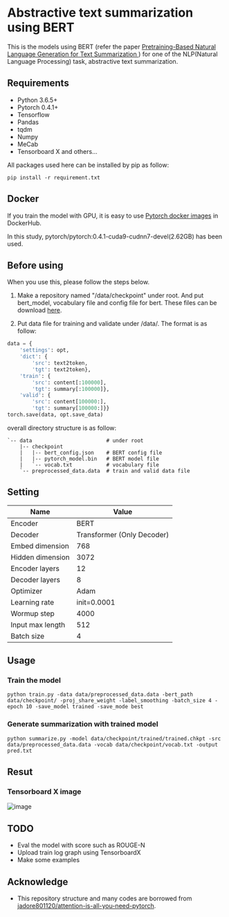 # Abstractive text summarization using BERT
This is the models using BERT (refer the paper [Pretraining-Based Natural Language Generation for Text Summarization
](https://arxiv.org/abs/1902.09243) ) for one of the NLP(Natural Language Processing) task, abstractive text summarization.
 
## Requirements
- Python 3.6.5+
- Pytorch 0.4.1+
- Tensorflow
- Pandas
- tqdm
- Numpy
- MeCab
- Tensorboard X and others...

All packages used here can be installed by pip as follow:

~~~
pip install -r requirement.txt
~~~

## Docker
If you train the model with GPU, it is easy to use [Pytorch docker images](https://hub.docker.com/r/pytorch/pytorch) in DockerHub.
 
In this study, pytorch/pytorch:0.4.1-cuda9-cudnn7-devel(2.62GB) has been used.

## Before using
When you use this, please follow the steps below. 
1. Make a repository named "/data/checkpoint" under root. 
And put bert_model, vocabulary file and config file for bert. 
These files can be download [here](http://nlp.ist.i.kyoto-u.ac.jp/index.php?BERT%E6%97%A5%E6%9C%AC%E8%AA%9EPretrained%E3%83%A2%E3%83%87%E3%83%AB).

2. Put data file for training and validate under /data/. The format is as follow:

```preprocess.py
data = {
    'settings': opt,
    'dict': {
        'src': text2token,
        'tgt': text2token},
    'train': {
        'src': content[:100000],
        'tgt': summary[:100000]},
    'valid': {
        'src': content[100000:],
        'tgt': summary[100000:]}}
torch.save(data, opt.save_data)
```

overall directory structure is as follow:
```
`-- data                        # under root 
    |-- checkpoint
    |   |-- bert_config.json    # BERT config file
    |   |-- pytorch_model.bin   # BERT model file
    |   `-- vocab.txt           # vocabulary file
    `-- preprocessed_data.data  # train and valid data file
```
## Setting
|Name   |Value   |
|---|---|
|Encoder   |BERT   |
|Decoder   |Transformer (Only Decoder)   |
|Embed dimension   |768   |
|Hidden dimension   |3072   |
|Encoder layers   |12   |
|Decoder layers   |8   |
|Optimizer   |Adam   |
|Learning rate   |init=0.0001   |
|Wormup step  |4000   |
|Input max length   |512   |
|Batch size   |4   |

## Usage
### Train the model
```
python train.py -data data/preprocessed_data.data -bert_path data/checkpoint/ -proj_share_weight -label_smoothing -batch_size 4 -epoch 10 -save_model trained -save_mode best
```
### Generate summarization with trained model
```
python summarize.py -model data/checkpoint/trained/trained.chkpt -src data/preprocessed_data.data -vocab data/checkpoint/vocab.txt -output pred.txt
```

## Resut
### Tensorboard X image
![image](https://user-images.githubusercontent.com/24263438/66286505-cd044800-e90c-11e9-8bb8-659173def48d.png)


## TODO
- Eval the model with score such as ROUGE-N
- Upload train log graph using TensorboardX
- Make some examples

## Acknowledge
- This repository structure and many codes are borrowed from [jadore801120/attention-is-all-you-need-pytorch](https://github.com/jadore801120/attention-is-all-you-need-pytorch).